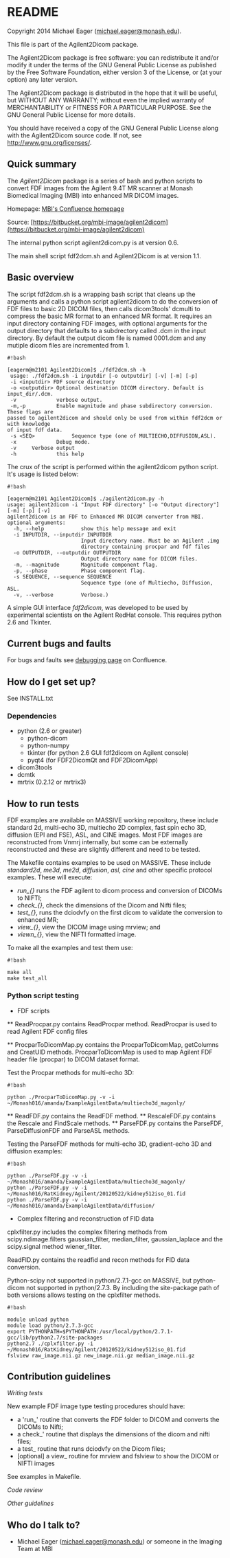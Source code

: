 # README #

  Copyright 2014 Michael Eager  (michael.eager@monash.edu).

  This file is part of the Agilent2Dicom package.

  The Agilent2Dicom package is free software: you can redistribute it
  and/or modify it under the terms of the GNU General Public License
  as published by the Free Software Foundation, either version 3 of
  the License, or (at your option) any later version.  

  The Agilent2Dicom package is distributed in the hope that it will be
  useful, but WITHOUT ANY WARRANTY; without even the implied warranty
  of MERCHANTABILITY or FITNESS FOR A PARTICULAR PURPOSE.  See the
  GNU General Public License for more details.

  You should have received a copy of the GNU General Public License
  along with the Agilent2Dicom source code.  If not, see
  <http://www.gnu.org/licenses/>.




## Quick summary ##

The *Agilent2Dicom* package is a series of bash and python scripts to
convert FDF images from the Agilent 9.4T MR scanner at Monash
Biomedical Imaging (MBI) into enhanced MR DICOM images.

Homepage: [MBI's Confluence homepage](https://confluence-vre.its.monash.edu.au/display/MBI/Agilent+FDF+to+Dicom+converter)

Source: [https://bitbucket.org/mbi-image/agilent2dicom](https://bitbucket.org/mbi-image/agilent2dicom)


The internal python script agilent2dicom.py is at version 0.6.

The main shell script fdf2dcm.sh and Agilent2Dicom is at version 1.1.


## Basic overview ##

The script fdf2dcm.sh is a wrapping bash script that cleans up the arguments and
calls a python script agilent2dicom to do the conversion of FDF files to basic
2D DICOM files, then calls dicom3tools' dcmulti to compress the basic MR format
to an enhanced MR format. It requires an input directory containing FDF images,
with optional arguments for the output directory that defaults to a subdrectory
called .dcm in the input directory. By default the output dicom file is named
0001.dcm and any mutiple dicom files are incremented from 1.


```
#!bash

[eagerm@m2101 Agilent2Dicom]$ ./fdf2dcm.sh -h
 usage: ./fdf2dcm.sh -i inputdir [-o outputdir] [-v] [-m] [-p]
 -i <inputdir> FDF source directory
 -o <outputdir> Optional destination DICOM directory. Default is input_dir/.dcm.
 -v             verbose output.
 -m,-p          Enable magnitude and phase subdirectory conversion. These flags are
passed to agilent2dicom and should only be used from within fdf2dcm or with knowledge
of input fdf data.
 -s <SEQ>            Sequence type (one of MULTIECHO,DIFFUSION,ASL).
 -x             Debug mode.
 -v		Verbose output
 -h             this help
```

The crux of the script is performed within the agilent2dicom python script. It's usage is listed below:

```
#!bash

[eagerm@m2101 Agilent2Dicom]$ ./agilent2dicom.py -h
usage: agilent2dicom -i "Input FDF directory" [-o "Output directory"] [-m] [-p] [-v] 
agilent2dicom is an FDF to Enhanced MR DICOM converter from MBI.
optional arguments:
  -h, --help            show this help message and exit
  -i INPUTDIR, --inputdir INPUTDIR
                        Input directory name. Must be an Agilent .img
                        directory containing procpar and fdf files
  -o OUTPUTDIR, --outputdir OUTPUTDIR
                        Output directory name for DICOM files.
  -m, --magnitude       Magnitude component flag.
  -p, --phase           Phase component flag.
  -s SEQUENCE, --sequence SEQUENCE
                        Sequence type (one of Multiecho, Diffusion, ASL.
  -v, --verbose         Verbose.) 
```

A simple GUI interface *fdf2dicom*, was developed to be used by experimental scientists on the Agilent RedHat console. This requires python 2.6 and Tkinter.


## Current bugs and faults ##

For bugs and faults see [debugging page](https://confluence-vre.its.monash.edu.au/display/MBI/FDF2DCM+debugging) on Confluence.

## How do I get set up? ##

See INSTALL.txt

### Dependencies ###

 * python (2.6 or greater)
   - python-dicom
   - python-numpy
   - tkinter (for python 2.6 GUI fdf2dicom on Agilent console)
   - pyqt4 (for FDF2DicomQt and FDF2DicomApp)
 * dicom3tools
 * dcmtk
 * mrtrix (0.2.12 or mrtrix3)


## How to run tests ##

FDF examples are available on MASSIVE working repository, these
include standard 2d, multi-echo 3D, multiecho 2D complex, fast spin
echo 3D, diffusion (EPI and FSE), ASL, and CINE images. Most FDF
images are reconstructed from Vnmrj internally, but some can be
externally reconstructed and these are slightly different and need to
be tested.

The Makefile contains examples to be used on MASSIVE. These include
*standard2d*, *me3d*, *me2d*, *diffusion*, *asl*,
*cine* and other specific protocol examples. These will execute:

* *run_{}* runs the FDF agilent to dicom process and conversion of DICOMs to NIFTI;
* *check_{}*, check the dimensions of the Dicom and Nifti files; 
* *test_{}*, runs the dciodvfy on the first dicom to validate the conversion to enhanced MR;
* *view_{}*, view the DICOM image using mrview; and
* *viewn_{}*, view the NIFTI formatted image.
 
To make all the examples and test them use:

```
#!bash

make all
make test_all
```

### Python script testing ###

* FDF scripts

** ReadProcpar.py contains ReadProcpar method. ReadProcpar is used to read Agilent FDF config files

** ProcparToDicomMap.py contains the ProcparToDicomMap, getColumns and CreatUID methods. ProcparToDicomMap is used to map Agilent FDF header file (procpar) to DICOM dataset format.

Test the Procpar methods for multi-echo 3D:
```
#!bash

python ./ProcparToDicomMap.py -v -i  ~/Monash016/amanda/ExampleAgilentData/multiecho3d_magonly/
```

** ReadFDF.py contains the ReadFDF method.
** RescaleFDF.py contains the Rescale and FindScale methods.
** ParseFDF.py contains the ParseFDF, ParseDiffusionFDF and ParseASL methods.

Testing the ParseFDF methods for multi-echo 3D, gradient-echo 3D and diffusion examples:
```
#!bash

python ./ParseFDF.py -v -i  ~/Monash016/amanda/ExampleAgilentData/multiecho3d_magonly/
python ./ParseFDF.py -v -i ~/Monash016/RatKidney/Agilent/20120522/kidney512iso_01.fid
python ./ParseFDF.py -v -i ~/Monash016/amanda/ExampleAgilentData/diffusion/
```



* Complex filtering and reconstruction of FID data

cplxfilter.py includes the complex filtering methods from
scipy.ndimage.filters gaussian_filter, median_filter, gaussian_laplace
and the scipy.signal method wiener_filter.

ReadFID.py contains the readfid and recon methods for FID data conversion.

Python-scipy not supported in python/2.7.1-gcc on MASSIVE, but python-dicom not supported in python/2.7.3.
By including the site-package path of both versions allows testing on the cplxfilter methods.
```
#!bash

module unload python 
module load python/2.7.3-gcc
export PYTHONPATH=$PYTHONPATH:/usr/local/python/2.7.1-gcc/lib/python2.7/site-packages 
python2.7 ./cplxfilter.py -i ~/Monash016/RatKidney/Agilent/20120522/kidney512iso_01.fid
fslview raw_image.nii.gz new_image.nii.gz median_image.nii.gz
```


## Contribution guidelines ##

*Writing tests*

New example FDF image type testing procedures should have:

* a 'run_<type>' routine that converts the FDF folder to DICOM and converts the DICOMs to Nifti;
* a check_<type>' routine that displays the dimensions of the dicom and nifti files;
* a test_<type> routine that runs dciodvfy on the Dicom files;
* [optional] a view_ routine for mrview and fslview to show the DICOM or NIFTI images

See examples in Makefile.


*Code review*


*Other guidelines*

## Who do I talk to? ##

* Michael Eager (michael.eager@monash.edu) or someone in the Imaging Team at MBI
